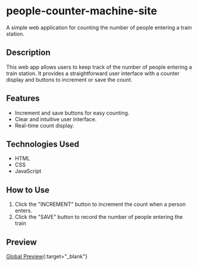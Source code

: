 # people-counter-machine-site

A simple web application for counting the number of people entering a train station.

## Description

This web app allows users to keep track of the number of people entering a train station. It provides a straightforward user interface with a counter display and buttons to increment or save the count.

## Features

- Increment and save buttons for easy counting.
- Clear and intuitive user interface.
- Real-time count display.

## Technologies Used

- HTML
- CSS
- JavaScript

## How to Use

1. Click the "INCREMENT" button to increment the count when a person enters.
2. Click the "SAVE" button to record the number of people entering the train

## Preview

[Global Preview](https://people-counter-machine-site.netlify.app){:target="_blank"}
